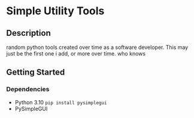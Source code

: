 # Simple Utility Tools

## Description

random python tools created over time as a software developer. This may just be the first one i add, or more over time. who knows

## Getting Started

### Dependencies

* Python 3.10
```pip install pysimplegui```
* PySimpleGUI
